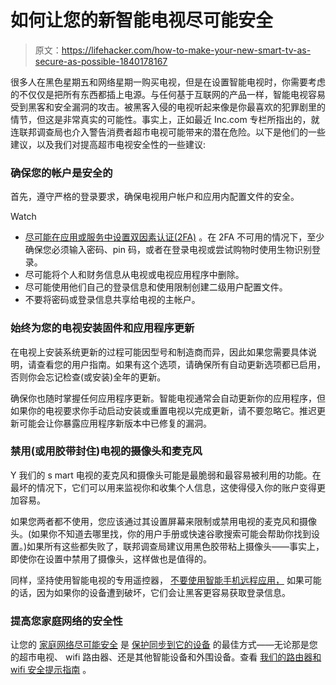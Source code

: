 # 如何让您的新智能电视尽可能安全

> 原文：<https://lifehacker.com/how-to-make-your-new-smart-tv-as-secure-as-possible-1840178167>

很多人在黑色星期五和网络星期一购买电视，但是在设置智能电视时，你需要考虑的不仅仅是把所有东西都插上电源。与任何基于互联网的产品一样，智能电视容易受到黑客和安全漏洞的攻击。被黑客入侵的电视听起来像是你最喜欢的犯罪剧里的情节，但这是非常真实的可能性。事实上，正如最近 Inc.com 专栏所指出的，就连联邦调查局也介入警告消费者超市电视可能带来的潜在危险。以下是他们的一些建议，以及我们对提高超市电视安全性的一些建议:

### 确保您的帐户是安全的

首先，遵守严格的登录要求，确保电视用户帐户和应用内配置文件的安全。

Watch

*   [尽可能在应用或服务中设置双因素认证(2FA)](https://lifehacker.com/no-one-knows-about-two-factor-authentication-and-privat-1838913065) 。在 2FA 不可用的情况下，至少确保您必须输入密码、pin 码，或者在登录电视或尝试购物时使用生物识别登录。
*   尽可能将个人和财务信息从电视或电视应用程序中删除。
*   尽可能使用他们自己的登录信息和使用限制创建二级用户配置文件。
*   不要将密码或登录信息共享给电视的主帐户。

### 始终为您的电视安装固件和应用程序更新

在电视上安装系统更新的过程可能因型号和制造商而异，因此如果您需要具体说明，请查看您的用户指南。如果有这个选项，请确保所有自动更新选项都已启用，否则你会忘记检查(或安装)全年的更新。

确保你也随时掌握任何应用程序更新。智能电视通常会自动更新你的应用程序，但如果你的电视要求你手动启动安装或重置电视以完成更新，请不要忽略它。推迟更新可能会让你暴露应用程序新版本中已修复的漏洞。

### **禁用(或用胶带封住)电视的摄像头和麦克风**

Y 我们的 s mart 电视的麦克风和摄像头可能是最脆弱和最容易被利用的功能。在最坏的情况下，它们可以用来监视你和收集个人信息，这使得侵入你的账户变得更加容易。

如果您两者都不使用，您应该通过其设置屏幕来限制或禁用电视的麦克风和摄像头。(如果你不知道去哪里找，你的用户手册或快速谷歌搜索可能会帮助你找到设置。)如果所有这些都失败了，联邦调查局建议用黑色胶带粘上摄像头——事实上，即使你在设置中禁用了摄像头，这样做也是值得的。

同样，坚持使用智能电视的专用遥控器， [不要使用智能手机远程应用，](https://lifehacker.com/how-to-protect-your-smart-tv-from-getting-hacked-1822805501) 如果可能的话，因为如果你的设备遭到破坏，它们会让黑客更容易获取登录信息。

### 提高您家庭网络的安全性

让您的 [家庭网络尽可能安全](https://lifehacker.com/how-to-take-back-control-of-your-smart-home-devices-fro-1827974017) 是 [保护同步到它的设备](https://lifehacker.com/how-to-protect-your-smart-speaker-from-a-laser-attack-1839642064) 的最佳方式——无论那是您的超市电视、 wifi 路由器、还是其他智能设备和外围设备。查看 [我们的路由器和 wifi 安全提示指南](https://lifehacker.com/how-to-make-your-wifi-router-as-secure-as-possible-1827695547) 。